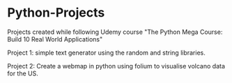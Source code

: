 # Python-Projects
Projects created while following Udemy course "The Python Mega Course: Build 10 Real World Applications"

Project 1: simple text generator using the random and string libraries.

Project 2: Create a webmap in python using folium to visualise volcano data for the US. 
